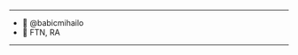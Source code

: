- --------------------
- 👋 @babicmihailo
- 🏫 FTN, RA
- --------------------

<!---
mokyii/mokyii is a ✨ special ✨ repository because its `README.md` (this file) appears on your GitHub profile.
You can click the Preview link to take a look at your changes.
--->
